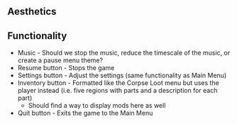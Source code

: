 ## Aesthetics
## Functionality
- Music - Should we stop the music, reduce the timescale of the music, or create a pause menu theme?
- Resume button - Stops the game
- Settings button - Adjust the settings (same functionality as Main Menu)
- Inventory button - Formatted like the Corpse Loot menu but uses the player instead (i.e. five regions with parts and a description for each part)
	- Should find a way to display mods here as well
- Quit button - Exits the game to the Main Menu